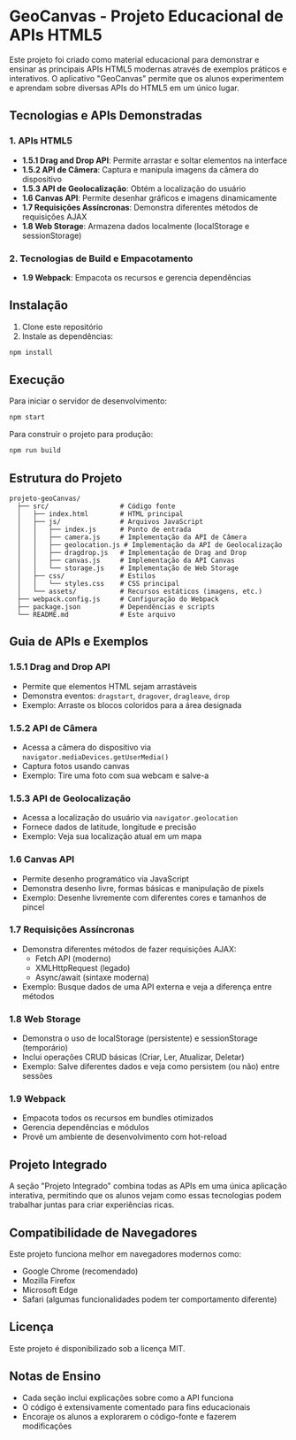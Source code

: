 # GeoCanvas - Projeto Educacional de APIs HTML5

Este projeto foi criado como material educacional para demonstrar e ensinar as principais APIs HTML5 modernas através de exemplos práticos e interativos. O aplicativo "GeoCanvas" permite que os alunos experimentem e aprendam sobre diversas APIs do HTML5 em um único lugar.

## Tecnologias e APIs Demonstradas

### 1. APIs HTML5
- **1.5.1 Drag and Drop API**: Permite arrastar e soltar elementos na interface
- **1.5.2 API de Câmera**: Captura e manipula imagens da câmera do dispositivo
- **1.5.3 API de Geolocalização**: Obtém a localização do usuário
- **1.6 Canvas API**: Permite desenhar gráficos e imagens dinamicamente
- **1.7 Requisições Assíncronas**: Demonstra diferentes métodos de requisições AJAX
- **1.8 Web Storage**: Armazena dados localmente (localStorage e sessionStorage)

### 2. Tecnologias de Build e Empacotamento
- **1.9 Webpack**: Empacota os recursos e gerencia dependências

## Instalação

1. Clone este repositório
2. Instale as dependências:
```bash
npm install
```

## Execução

Para iniciar o servidor de desenvolvimento:
```bash
npm start
```

Para construir o projeto para produção:
```bash
npm run build
```

## Estrutura do Projeto

```
projeto-geoCanvas/
  ├── src/                  # Código fonte
  │   ├── index.html        # HTML principal
  │   ├── js/               # Arquivos JavaScript
  │   │   ├── index.js      # Ponto de entrada
  │   │   ├── camera.js     # Implementação da API de Câmera
  │   │   ├── geolocation.js # Implementação da API de Geolocalização
  │   │   ├── dragdrop.js   # Implementação de Drag and Drop
  │   │   ├── canvas.js     # Implementação da API Canvas
  │   │   └── storage.js    # Implementação de Web Storage
  │   ├── css/              # Estilos
  │   │   └── styles.css    # CSS principal
  │   └── assets/           # Recursos estáticos (imagens, etc.)
  ├── webpack.config.js     # Configuração do Webpack
  ├── package.json          # Dependências e scripts
  └── README.md             # Este arquivo
```

## Guia de APIs e Exemplos

### 1.5.1 Drag and Drop API
- Permite que elementos HTML sejam arrastáveis
- Demonstra eventos: `dragstart`, `dragover`, `dragleave`, `drop`
- Exemplo: Arraste os blocos coloridos para a área designada

### 1.5.2 API de Câmera
- Acessa a câmera do dispositivo via `navigator.mediaDevices.getUserMedia()`
- Captura fotos usando canvas
- Exemplo: Tire uma foto com sua webcam e salve-a

### 1.5.3 API de Geolocalização
- Acessa a localização do usuário via `navigator.geolocation`
- Fornece dados de latitude, longitude e precisão
- Exemplo: Veja sua localização atual em um mapa

### 1.6 Canvas API
- Permite desenho programático via JavaScript
- Demonstra desenho livre, formas básicas e manipulação de pixels
- Exemplo: Desenhe livremente com diferentes cores e tamanhos de pincel

### 1.7 Requisições Assíncronas
- Demonstra diferentes métodos de fazer requisições AJAX:
  - Fetch API (moderno)
  - XMLHttpRequest (legado)
  - Async/await (sintaxe moderna)
- Exemplo: Busque dados de uma API externa e veja a diferença entre métodos

### 1.8 Web Storage
- Demonstra o uso de localStorage (persistente) e sessionStorage (temporário)
- Inclui operações CRUD básicas (Criar, Ler, Atualizar, Deletar)
- Exemplo: Salve diferentes dados e veja como persistem (ou não) entre sessões

### 1.9 Webpack
- Empacota todos os recursos em bundles otimizados
- Gerencia dependências e módulos
- Provê um ambiente de desenvolvimento com hot-reload

## Projeto Integrado

A seção "Projeto Integrado" combina todas as APIs em uma única aplicação interativa, permitindo que os alunos vejam como essas tecnologias podem trabalhar juntas para criar experiências ricas.

## Compatibilidade de Navegadores

Este projeto funciona melhor em navegadores modernos como:
- Google Chrome (recomendado)
- Mozilla Firefox
- Microsoft Edge
- Safari (algumas funcionalidades podem ter comportamento diferente)

## Licença

Este projeto é disponibilizado sob a licença MIT.

## Notas de Ensino

- Cada seção inclui explicações sobre como a API funciona
- O código é extensivamente comentado para fins educacionais
- Encoraje os alunos a explorarem o código-fonte e fazerem modificações
